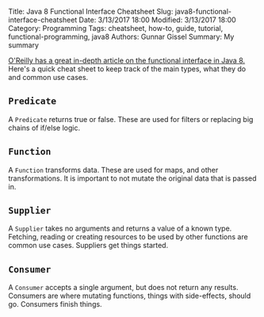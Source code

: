 ﻿Title: Java 8 Functional Interface Cheatsheet
Slug: java8-functional-interface-cheatsheet
Date: 3/13/2017 18:00
Modified: 3/13/2017 18:00
Category: Programming
Tags: cheatsheet, how-to, guide, tutorial, functional-programming, java8
Authors: Gunnar Gissel
Summary: My summary


[O'Reilly has a great in-depth article on the functional interface in Java 8.](https://www.oreilly.com/learning/java-8-functional-interfaces)  Here's a quick cheat sheet to keep track of the main types, what they do and common use cases.


`Predicate`
-------------


A `Predicate` returns true or false.  These are used for filters or replacing big chains of if/else logic.


`Function`
-------------


A `Function` transforms data.  These are used for maps, and other transformations.  It is important to not mutate the original data that is passed in.


`Supplier`
-------------


A `Supplier` takes no arguments and returns a value of a known type.  Fetching, reading or creating resources to be used by other functions are common use cases.  Suppliers get things started.


`Consumer`
--------------


A `Consumer` accepts a single argument, but does not return any results.  Consumers are where mutating functions, things with side-effects, should go.  Consumers finish things.
